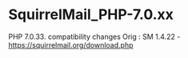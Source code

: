 # SquirrelMail_PHP-7.0.xx

PHP 7.0.33. compatibility changes
Orig : SM 1.4.22 - https://squirrelmail.org/download.php


 
